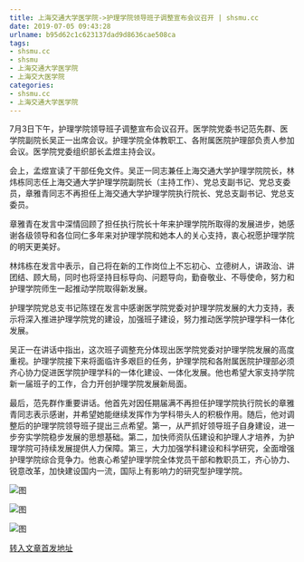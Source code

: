 ```yaml
---
title: 上海交通大学医学院->护理学院领导班子调整宣布会议召开 | shsmu.cc
date: 2019-07-05 09:43:28
urlname: b95d62c1c623137dad9d8636cae508ca
tags: 
- shsmu.cc
- shsmu
- 上海交通大学医学院
- 上海交大医学院
categories:
- shsmu.cc
- 上海交通大学医学院
---
```



7月3日下午，护理学院领导班子调整宣布会议召开。医学院党委书记范先群、医学院副院长吴正一出席会议。护理学院全体教职工、各附属医院护理部负责人参加会议。医学院党委组织部长孟煜主持会议。

会上，孟煜宣读了干部任免文件。吴正一同志兼任上海交通大学护理学院院长，林炜栋同志任上海交通大学护理学院副院长（主持工作）、党总支副书记、党总支委员，章雅青同志不再担任上海交通大学护理学院执行院长、党总支副书记、党总支委员。

章雅青在发言中深情回顾了担任执行院长十年来护理学院所取得的发展进步，她感谢各级领导和各位同仁多年来对护理学院和她本人的关心支持，衷心祝愿护理学院的明天更美好。

林炜栋在发言中表示，自己将在新的工作岗位上不忘初心、立德树人，讲政治、讲团结、顾大局，同时也将坚持目标导向、问题导向，勤奋敬业、不辱使命，努力和护理学院师生一起推动学院取得新发展。

护理学院党总支书记陈铿在发言中感谢医学院党委对护理学院发展的大力支持，表示将深入推进护理学院党的建设，加强班子建设，努力推动医学院护理学科一体化发展。

吴正一在讲话中指出，这次班子调整充分体现出医学院党委对护理学院发展的高度重视。护理学院接下来将面临许多艰巨的任务，护理学院和各附属医院护理部必须齐心协力促进医学院护理学科的一体化建设、一体化发展。他也希望大家支持学院新一届班子的工作，合力开创护理学院发展新局面。

最后，范先群作重要讲话。他首先对因任期届满不再担任护理学院执行院长的章雅青同志表示感谢，并希望她能继续发挥作为学科带头人的积极作用。随后，他对调整后的护理学院领导班子提出三点希望。第一，从严抓好领导班子自身建设，进一步夯实学院稳步发展的思想基础。第二，加快师资队伍建设和护理人才培养，为护理学院可持续发展提供人力保障。第三，大力加强学科建设和科学研究，全面增强护理学院综合竞争力。他衷心希望护理学院全体党员干部和教职员工，齐心协力、锐意改革，加快建设国内一流，国际上有影响力的研究型护理学院。



![图](https://www.shsmu.edu.cn/__local/4/B0/7A/0F44F03CCEF5B1D98308F063BB6_9D12A500_1CDE3.jpg)

![图](https://www.shsmu.edu.cn/__local/9/90/B4/0FE35806911845B725E863CE704_3838FB8D_1BFC7.jpg)

![图](https://www.shsmu.edu.cn/__local/4/D0/C3/C13C4B9421EB53736D4AE165306_7D367250_1E343.jpg)

[转入文章首发地址](https://www.shsmu.edu.cn/news/info/1002/16808.htm)